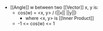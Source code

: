 - [[Angle]] w between two [[Vector]] x, y is:
	- cos(w) = <x, y> / (||x|| ||y||)
		- where <x, y> is [[Inner Product]]
	- -1 <= cos(w) <= 1